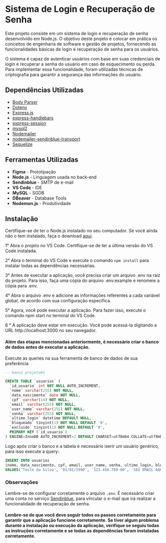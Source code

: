 # Sistema de Login e Recuperação de Senha

Este projeto consiste em um sistema de login e recuperação de senha desenvolvido em Node.js. O objetivo deste projeto é colocar em prática os conceitos de engenharia de software e gestão de projetos, fornecendo as funcionalidades básicas de login e recuperação de senha para os usuários.

O sistema é capaz de autenticar usuários com base em suas credenciais de login e recuperar a senha do usuário em caso de esquecimento ou perda. Para implementar essa funcionalidade, foram utilizadas técnicas de criptografia para garantir a segurança das informações do usuário.

## Dependências Utilizadas

- [Body Parser](https://www.npmjs.com/package/body-parser)
- [Dotenv](https://github.com/kwhat/jnativehook)
- [Express.js](https://expressjs.com/pt-br/)
- [express-handlebars](https://www.npmjs.com/package/express-handlebars)
- [express-session](https://www.npmjs.com/package/express-session)
- [mysql2](https://www.npmjs.com/package/mysql2)
- [Nodemailer](https://nodemailer.com/about/)
- [nodemailer-sendinblue-transport](https://www.npmjs.com/package/nodemailer-sendinblue-transport)
- [Sequelize](https://sequelize.org/)

## Ferramentas Utilizadas

- **Figma** - Prototipação
- **Node.js** - Linguagem usada no back-end
- **Sendinblue** - SMTP de e-mail
- **VS Code** - IDE
- **MySQL** - SGDB
- **DBeaver** - Database Tools
- **Nodemon.js** - Produtividade

## Instalação

Certifique-se de ter o Node.js instalado no seu computador. Se você ainda não o tem instalado, faça o download [aqui](https://nodejs.org/en/download/).

1° Abra o projeto no VS Code. Certifique-se de ter a última versão do VS Code instalada.

2° Abra o terminal do VS Code e execute o comando `npm install` para instalar todas as dependências necessárias.

3° Antes de executar a aplicação, você precisa criar um arquivo .env na raiz do projeto. Para isso, faça uma cópia do arquivo .env.example e renomeie a cópia para .env.

4° Abra o arquivo .env e adicione as informações referentes a cada variável global, de acordo com sua configuração específica.

5° Agora, você pode executar a aplicação. Para fazer isso, execute o comando npm start no terminal do VS Code.

6 ° A aplicação deve estar em execução. Você pode acessá-la digitando a URL http://localhost:3000 no seu navegador.

#### Além das etapas mencionadas anteriormente, é necessário criar o banco de dados antes de executar a aplicação.

Execute as queries na sua ferramenta de banco de dados de sua preferência

```sql
-- banco projeto01

CREATE TABLE `usuarios` (
  `id_usuario` int NOT NULL AUTO_INCREMENT,
  `nome` varchar(255) NOT NULL,
  `data_nascimento` date NOT NULL,
  `cpf` varchar(14) NOT NULL,
  `email` varchar(255) NOT NULL,
  `user_name` varchar(255) NOT NULL,
  `senha` varchar(255) NOT NULL,
  `ultimo_login` datetime DEFAULT NULL,
  `bloqueado` tinyint(1) NOT NULL DEFAULT '0',
  `excluido` tinyint(1) NOT NULL DEFAULT '0',
  PRIMARY KEY (`id_usuario`)
) ENGINE=InnoDB AUTO_INCREMENT=2 DEFAULT CHARSET=utf8mb4 COLLATE=utf8mb4_0900_ai_ci;
```

Logo após criar o banco e a tabela é necessário iserir um usuário genérico, para isso execute a query:

```sql
INSERT INTO usuarios
(nome, data_nascimento, cpf, email, user_name, senha, ultimo_login, bloqueado, excluido)
VALUES('Teste da Silva', '01/01/1990', '123.456.789-00', 'SEU EMAIL AQUI', 'teste.silva', MD5('senha123'), '2023-04-05 21:43:41', 0, 0);
```

### Observações

Lembre-se de configurar corretamente o arquivo `.env`. É necessário criar uma conta no serviço [Sendinblue](https://pt.sendinblue.com/), para vincular o e-mail que irá realizar a funcionalidade de recuperação de senha.

#### Lembre-se de que você deve seguir todos os passos corretamente para garantir que a aplicação funcione corretamente. Se tiver algum problema durante a instalação ou execução da aplicação, verifique se seguiu todas as instruções corretamente e se todas as dependências foram instaladas corretamente.
